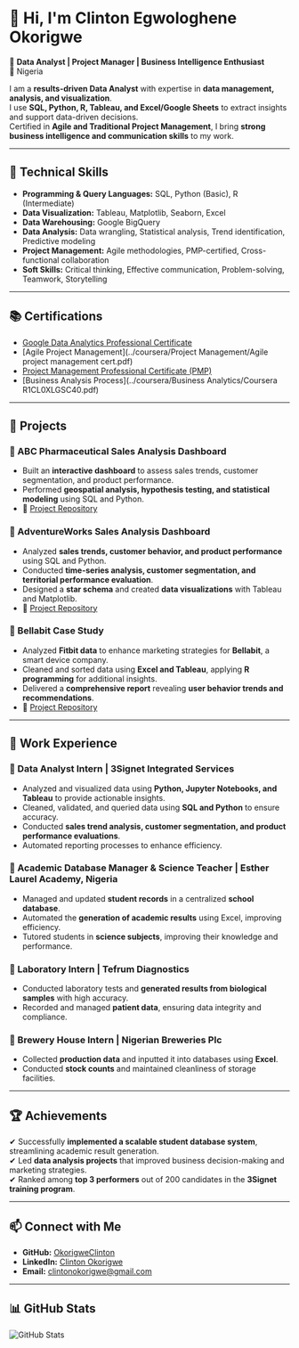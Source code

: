 # 👋 Hi, I'm Clinton Egwologhene Okorigwe  

🎯 **Data Analyst | Project Manager | Business Intelligence Enthusiast**  
📍 Nigeria  

I am a **results-driven Data Analyst** with expertise in **data management, analysis, and visualization**.  
I use **SQL, Python, R, Tableau, and Excel/Google Sheets** to extract insights and support data-driven decisions.  
Certified in **Agile and Traditional Project Management**, I bring **strong business intelligence and communication skills** to my work.  

---

## 🔹 Technical Skills  
- **Programming & Query Languages:** SQL, Python (Basic), R (Intermediate)  
- **Data Visualization:** Tableau, Matplotlib, Seaborn, Excel  
- **Data Warehousing:** Google BigQuery  
- **Data Analysis:** Data wrangling, Statistical analysis, Trend identification, Predictive modeling  
- **Project Management:** Agile methodologies, PMP-certified, Cross-functional collaboration  
- **Soft Skills:** Critical thinking, Effective communication, Problem-solving, Teamwork, Storytelling  

---

## 📚 Certifications  
- [Google Data Analytics Professional Certificate](http://www.coursera.org/verify/professional-cert/KRV5RULRW67K)  
- [Agile Project Management](../coursera/Project Management/Agile project management cert.pdf)  
- [Project Management Professional Certificate (PMP)](verify.iipsmonline.com)  
- [Business Analysis Process](../coursera/Business Analytics/Coursera R1CL0XLGSC40.pdf)  

---

## 📂 Projects  
### **🔹 ABC Pharmaceutical Sales Analysis Dashboard**  
- Built an **interactive dashboard** to assess sales trends, customer segmentation, and product performance.  
- Performed **geospatial analysis, hypothesis testing, and statistical modeling** using SQL and Python.  
- 📌 [Project Repository](https://github.com/OkorigweClinton/ABC-Pharmaceutical-Sales-Analysis)  

### **🔹 AdventureWorks Sales Analysis Dashboard**  
- Analyzed **sales trends, customer behavior, and product performance** using SQL and Python.  
- Conducted **time-series analysis, customer segmentation, and territorial performance evaluation**.  
- Designed a **star schema** and created **data visualizations** with Tableau and Matplotlib.  
- 📌 [Project Repository](https://github.com/OkorigweClinton/AdventureWorks-Sales-Analysis)  

### **🔹 Bellabit Case Study**  
- Analyzed **Fitbit data** to enhance marketing strategies for **Bellabit**, a smart device company.  
- Cleaned and sorted data using **Excel and Tableau**, applying **R programming** for additional insights.  
- Delivered a **comprehensive report** revealing **user behavior trends and recommendations**.  
- 📌 [Project Repository](https://github.com/OkorigweClinton/Bellabit-Case-Study)  

---

## 💼 Work Experience  
### **📌 Data Analyst Intern** | 3Signet Integrated Services  
- Analyzed and visualized data using **Python, Jupyter Notebooks, and Tableau** to provide actionable insights.  
- Cleaned, validated, and queried data using **SQL and Python** to ensure accuracy.  
- Conducted **sales trend analysis, customer segmentation, and product performance evaluations**.  
- Automated reporting processes to enhance efficiency.  

### **📌 Academic Database Manager & Science Teacher** | Esther Laurel Academy, Nigeria  
- Managed and updated **student records** in a centralized **school database**.  
- Automated the **generation of academic results** using Excel, improving efficiency.  
- Tutored students in **science subjects**, improving their knowledge and performance.  

### **📌 Laboratory Intern** | Tefrum Diagnostics  
- Conducted laboratory tests and **generated results from biological samples** with high accuracy.  
- Recorded and managed **patient data**, ensuring data integrity and compliance.  

### **📌 Brewery House Intern** | Nigerian Breweries Plc  
- Collected **production data** and inputted it into databases using **Excel**.  
- Conducted **stock counts** and maintained cleanliness of storage facilities.  

---

## 🏆 Achievements  
✔ Successfully **implemented a scalable student database system**, streamlining academic result generation.  
✔ Led **data analysis projects** that improved business decision-making and marketing strategies.  
✔ Ranked among **top 3 performers** out of 200 candidates in the **3Signet training program**.  

---

## 📫 Connect with Me  
- **GitHub:** [OkorigweClinton](https://github.com/OkorigweClinton)  
- **LinkedIn:** [Clinton Okorigwe](http://www.linkedin.com/in/clinton-egwologhene-okorigwe)  
- **Email:** [clintonokorigwe@gmail.com](mailto:clintonokorigwe@gmail.com)  

---

## 📊 GitHub Stats  
![GitHub Stats](https://github-readme-stats.vercel.app/api?username=OkorigweClinton&show_icons=true&theme=radical)  
